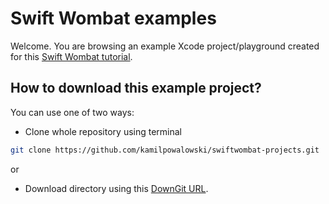 # Swift Wombat examples

Welcome. You are browsing an example Xcode project/playground created for this [Swift Wombat tutorial](https://swiftwombat.com/how-to-display-scale-and-resize-an-image/).

## How to download this example project?

You can use one of two ways:

- Clone whole repository using terminal

```bash
git clone https://github.com/kamilpowalowski/swiftwombat-projects.git
```

or

- Download directory using this [DownGit URL](https://downgit.github.io/#/home?url=https://github.com/kamilpowalowski/swiftwombat-projects/tree/main/ImageResize).

